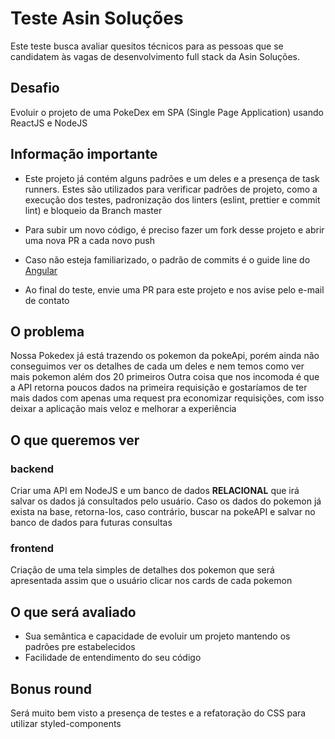 # Teste Asin Soluções

Este teste busca avaliar quesitos técnicos para as pessoas que se candidatem às vagas de desenvolvimento full stack da Asin Soluções.

## Desafio

Evoluir o projeto de uma PokeDex em SPA (Single Page Application) usando ReactJS e NodeJS

## Informação importante

- Este projeto já contém alguns padrões e um deles e a presença de task runners.
  Estes são utilizados para verificar padrões de projeto, como a execução dos testes, padronização dos linters (eslint, prettier e commit lint) e bloqueio da Branch master

- Para subir um novo código, é preciso fazer um fork desse projeto e abrir uma nova PR a cada novo push

- Caso não esteja familiarizado, o padrão de commits é o guide line do [Angular](https://github.com/angular/angular/blob/master/CONTRIBUTING.md#-commit-message-format)

- Ao final do teste, envie uma PR para este projeto e nos avise pelo e-mail de contato

## O problema

Nossa Pokedex já está trazendo os pokemon da pokeApi, porém ainda não conseguimos ver os detalhes de cada um deles e nem temos como ver mais pokemon além dos 20 primeiros
Outra coisa que nos incomoda é que a API retorna poucos dados na primeira requisição e gostaríamos de ter mais dados com apenas uma request pra economizar requisições, com isso deixar a aplicação mais veloz e melhorar a experiência

## O que queremos ver

### backend

Criar uma API em NodeJS e um banco de dados **RELACIONAL** que irá salvar os dados já consultados pelo usuário. Caso os dados do pokemon já exista na base, retorna-los, caso contrário, buscar na pokeAPI e salvar no banco de dados para futuras consultas

### frontend

Criação de uma tela simples de detalhes dos pokemon que será apresentada assim que o usuário clicar nos cards de cada pokemon

## O que será avaliado

- Sua semântica e capacidade de evoluir um projeto mantendo os padrões pre estabelecidos
- Facilidade de entendimento do seu código

## Bonus round

Será muito bem visto a presença de testes e a refatoração do CSS para utilizar styled-components

